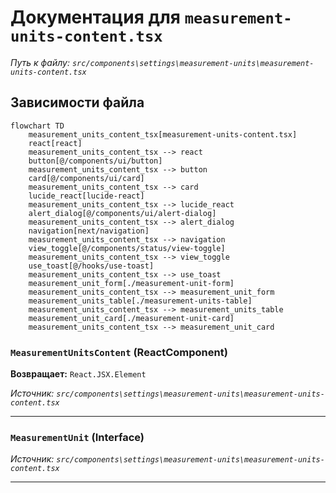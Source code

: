 # Документация для `measurement-units-content.tsx`

*Путь к файлу: `src/components\settings\measurement-units\measurement-units-content.tsx`*

## Зависимости файла

```mermaid
flowchart TD
    measurement_units_content_tsx[measurement-units-content.tsx]
    react[react]
    measurement_units_content_tsx --> react
    button[@/components/ui/button]
    measurement_units_content_tsx --> button
    card[@/components/ui/card]
    measurement_units_content_tsx --> card
    lucide_react[lucide-react]
    measurement_units_content_tsx --> lucide_react
    alert_dialog[@/components/ui/alert-dialog]
    measurement_units_content_tsx --> alert_dialog
    navigation[next/navigation]
    measurement_units_content_tsx --> navigation
    view_toggle[@/components/status/view-toggle]
    measurement_units_content_tsx --> view_toggle
    use_toast[@/hooks/use-toast]
    measurement_units_content_tsx --> use_toast
    measurement_unit_form[./measurement-unit-form]
    measurement_units_content_tsx --> measurement_unit_form
    measurement_units_table[./measurement-units-table]
    measurement_units_content_tsx --> measurement_units_table
    measurement_unit_card[./measurement-unit-card]
    measurement_units_content_tsx --> measurement_unit_card
```

### `MeasurementUnitsContent` (ReactComponent)

**Возвращает:** `React.JSX.Element`

*Источник: `src/components\settings\measurement-units\measurement-units-content.tsx`*

---
### `MeasurementUnit` (Interface)

*Источник: `src/components\settings\measurement-units\measurement-units-content.tsx`*

---
